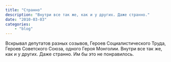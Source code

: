 ```yaml
---
title: "Странно"
description: "Внутри все так же, как и у других. Даже странно."
date: "2010-03-03"
categories: 
    - "blog"
---
```


Вскрывал  депутатов разных созывов, Героев Социалистического Труда, Героев Советского Cоюза, одного Героя Монголии. Внутри все так же, как и у других. Даже странно. Им бы это не понравилось.
